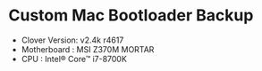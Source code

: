 # Custom Mac Bootloader Backup
- Clover Version: v2.4k r4617
- Motherboard : MSI Z370M MORTAR
- CPU : Intel® Core™ i7-8700K
